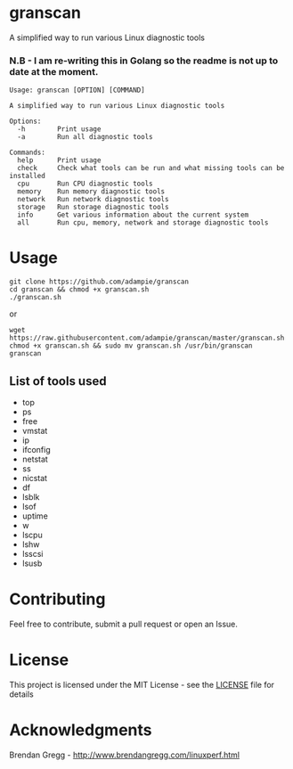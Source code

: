 # granscan
A simplified way to run various Linux diagnostic tools

### N.B - I am re-writing this in Golang so the readme is not up to date at the moment.

```
Usage: granscan [OPTION] [COMMAND]

A simplified way to run various Linux diagnostic tools

Options:
  -h        Print usage
  -a        Run all diagnostic tools

Commands:
  help      Print usage
  check     Check what tools can be run and what missing tools can be installed
  cpu       Run CPU diagnostic tools
  memory    Run memory diagnostic tools
  network   Run network diagnostic tools
  storage   Run storage diagnostic tools
  info      Get various information about the current system
  all       Run cpu, memory, network and storage diagnostic tools
```

# Usage
```
git clone https://github.com/adampie/granscan
cd granscan && chmod +x granscan.sh
./granscan.sh
```
or
```
wget https://raw.githubusercontent.com/adampie/granscan/master/granscan.sh
chmod +x granscan.sh && sudo mv granscan.sh /usr/bin/granscan
granscan
```

## List of tools used
- top
- ps
- free
- vmstat
- ip
- ifconfig
- netstat
- ss
- nicstat
- df
- lsblk
- lsof
- uptime
- w
- lscpu
- lshw
- lsscsi
- lsusb

# Contributing
Feel free to contribute, submit a pull request or open an Issue.

# License
This project is licensed under the MIT License - see the [LICENSE](LICENSE) file for details

# Acknowledgments
Brendan Gregg - http://www.brendangregg.com/linuxperf.html
